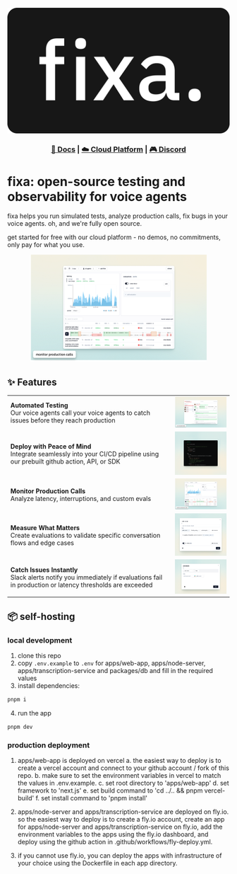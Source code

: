 [![Fixa Logo](/.github/assets/logo.png)](https://fixa.dev)

<h3 align="center">
  <a href="https://docs.fixa.dev">📘 Docs</a>
  | <a href="https://fixa.dev/">☁️ Cloud Platform</a>
  | <a href="https://discord.gg/rT9cYkfybZ">🎮 Discord</a>
</h4>

# fixa: open-source testing and observability for voice agents

fixa helps you run simulated tests, analyze production calls, fix bugs in your voice agents. oh, and we're fully open source.

get started for free with our cloud platform - no demos, no commitments, only pay for what you use.

<div align="center">
<img alt="Fixa Dashboard" src=".github/assets/observability.png" width="400" />
</div>

## ✨ Features

|                                                                                                                                        |                                                                              |
| -------------------------------------------------------------------------------------------------------------------------------------- | :--------------------------------------------------------------------------: |
| **Automated Testing**<br>Our voice agents call your voice agents to catch issues before they reach production                          |     <img alt="Recording" src=".github/assets/testing.png" width="250px">     |
| **Deploy with Peace of Mind**<br>Integrate seamlessly into your CI/CD pipeline using our prebuilt github action, API, or SDK           |     <img alt="Recording" src=".github/assets/action.png" width="250px">      |
| **Monitor Production Calls**<br>Analyze latency, interruptions, and custom evals                                                       | <img alt="Test Suites" src=".github/assets/observability.png" width="250px"> |
| **Measure What Matters**<br>Create evaluations to validate specific conversation flows and edge cases                                  |  <img alt="Alerts" src=".github/assets/evaluationgroup.png" width="250px">   |
| **Catch Issues Instantly**<br>Slack alerts notify you immediately if evaluations fail in production or latency thresholds are exceeded |       <img alt="alerts" src=".github/assets/alerts.png" width="250px">       |

## 📦 self-hosting

### local development

1. clone this repo
2. copy `.env.example` to `.env` for apps/web-app, apps/node-server, apps/transcription-service and packages/db and fill in the required values
3. install dependencies:

```sh
pnpm i
```

4. run the app

```sh
pnpm dev
```

### production deployment

1. apps/web-app is deployed on vercel
   a. the easiest way to deploy is to create a vercel account and connect to your github account / fork of this repo.
   b. make sure to set the environment variables in vercel to match the values in .env.example.
   c. set root directory to 'apps/web-app'
   d. set framework to 'next.js'
   e. set build command to 'cd ../.. && pnpm vercel-build'
   f. set install command to 'pnpm install'

2. apps/node-server and apps/transcription-service are deployed on fly.io. so the easiest way to deploy is to create a fly.io account, create an app for apps/node-server and apps/transcription-service on fly.io, add the environment variables to the apps using the fly.io dashboard, and deploy using the github action in .github/workflows/fly-deploy.yml.

3. if you cannot use fly.io, you can deploy the apps with infrastructure of your choice using the Dockerfile in each app directory.
